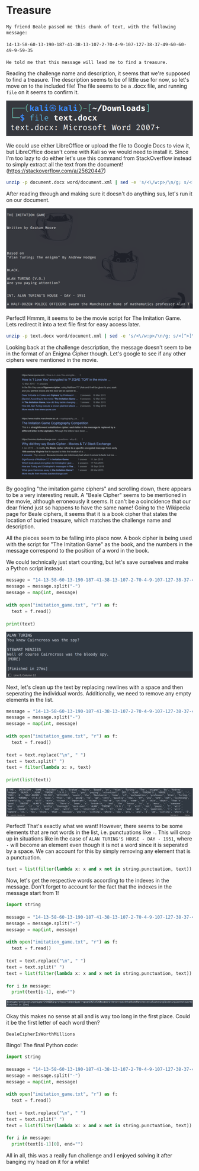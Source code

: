 
# Treasure

```
My friend Beale passed me this chunk of text, with the following message:

14-13-58-60-13-190-187-41-38-13-107-2-70-4-9-107-127-38-37-49-60-60-49-9-59-35

He told me that this message will lead me to find a treasure.
```

Reading the challenge name and description, it seems that we're supposed to find a treasure. The description seems to be of little use for now, so let's move on to the included file! The file seems to be a .docx file, and running `file` on it seems to confirm it.

![Running file command](/CHF_2022/treasure/images/filecommand.png)

We could use either LibreOffice or upload the file to Google Docs to view it, but LibreOffice doesn't come with Kali so we would need to install it. Since I'm too lazy to do either let's use this command from StackOverflow instead to simply extract all the text from the document! (https://stackoverflow.com/a/25620447)

```bash
unzip -p document.docx word/document.xml | sed -e 's/<\/w:p>/\n/g; s/<[^>]\{1,\}>//g; s/[^[:print:]\n]\{1,\}//g'
```

After reading through and making sure it doesn't do anything sus, let's run it on our document.

![Command output](/CHF_2022/treasure/images/docxoutput.png)

Perfect! Hmmm, it seems to be the movie script for The Imitation Game. Lets redirect it into a text file first for easy access later.

```bash
unzip -p text.docx word/document.xml | sed -e 's/<\/w:p>/\n/g; s/<[^>]\{1,\}>//g; s/[^[:print:]\n]\{1,\}//g' > imitation_game.txt
```

Looking back at the challenge description, the message doesn't seem to be in the format of an Enigma Cipher though. Let's google to see if any other ciphers were mentioned in the movie.

![Google Result](/CHF_2022/treasure/images/googleresult.png)

By googling "the imitation game ciphers" and scrolling down, there appears to be a very interesting result. A "Beale Cipher" seems to be mentioned in the movie, although erroneously it seems. It can't be a coincidence that our dear friend just so happens to have the same name! Going to the Wikipedia page for Beale ciphers, it seems that it is a book cipher that states the location of buried treasure, which matches the challenge name and description.

All the pieces seem to be falling into place now. A book cipher is being used with the script for "The Imitation Game" as the book, and the numbers in the message correspond to the position of a word in the book.

We could technically just start counting, but let's save ourselves and make a Python script instead.
```python
message = "14-13-58-60-13-190-187-41-38-13-107-2-70-4-9-107-127-38-37-49-60-60-49-9-59-35"
message = message.split("-")
message = map(int, message)

with open("imitation_game.txt", "r") as f:
  text = f.read()

print(text)
```

![Python Output 1](/CHF_2022/treasure/images/pythonoutput1.png)

Next, let's clean up the text by replacing newlines with a space and then seperating the individual words. Additionally, we need to remove any empty elements in the list.
```python
message = "14-13-58-60-13-190-187-41-38-13-107-2-70-4-9-107-127-38-37-49-60-60-49-9-59-35"
message = message.split("-")
message = map(int, message)

with open("imitation_game.txt", "r") as f:
  text = f.read()

text = text.replace("\n", " ")
text = text.split(" ")
text = filter(lambda x: x, text)

print(list(text))
```

![Python Output 2](/CHF_2022/treasure/images/pythonoutput2.png)

Perfect! That's exactly what we want! However, there seems to be some elements that are not words in the list, i.e. punctuations like `-`. This will crop up in situations like in the case of `ALAN TURING'S HOUSE - DAY - 1951`, where `-` will become an element even though it is not a word since it is seperated by a space.
We can account for this by simply removing any element that is a punctuation.

```python
text = list(filter(lambda x: x and x not in string.punctuation, text))
```

Now, let's get the respective words according to the indexes in the message. Don't forget to account for the fact that the indexes in the message start from 1!

```python
import string

message = "14-13-58-60-13-190-187-41-38-13-107-2-70-4-9-107-127-38-37-49-60-60-49-9-59-35"
message = message.split("-")
message = map(int, message)

with open("imitation_game.txt", "r") as f:
  text = f.read()

text = text.replace("\n", " ")
text = text.split(" ")
text = list(filter(lambda x: x and x not in string.punctuation, text))

for i in message:
  print(text[i-1], end="")
```

![Python Output 3](/CHF_2022/treasure/images/pythonoutput3.png)

Okay this makes no sense at all and is way too long in the first place. Could it be the first letter of each word then?

```
BealeCipherIsWorthMillions
```

Bingo! The final Python code:
```python
import string

message = "14-13-58-60-13-190-187-41-38-13-107-2-70-4-9-107-127-38-37-49-60-60-49-9-59-35"
message = message.split("-")
message = map(int, message)

with open("imitation_game.txt", "r") as f:
  text = f.read()

text = text.replace("\n", " ")
text = text.split(" ")
text = list(filter(lambda x: x and x not in string.punctuation, text))

for i in message:
  print(text[i-1][0], end="")
```

All in all, this was a really fun challenge and I enjoyed solving it after banging my head on it for a while!
